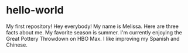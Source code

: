 # hello-world
My first repository!
Hey everybody! My name is Melissa. Here are three facts about me.
My favorite season is summer.
I'm currently enjoying the Great Pottery Throwdown on HBO Max. 
I like improving my Spanish and Chinese. 
